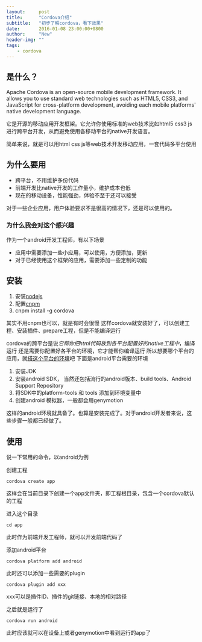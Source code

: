 ```yaml
---
layout:     post
title:      "Cordova介绍"
subtitle:   "初步了解cordova，看下效果"
date:       2016-01-08 23:00:00+0800
author:     "New"
header-img: ""
tags:
    - cordova
---
```


## 是什么？
Apache Cordova is an open-source mobile development framework.
It allows you to use standard web technologies such as HTML5, 
CSS3, and JavaScript for cross-platform development, avoiding
 each mobile platforms' native development language.

它是开源的移动应用开发框架。它允许你使用标准的web技术比如html5 css3 js
进行跨平台开发，从而避免使用各移动平台的native开发语言。

简单来说，就是可以用html css js等web技术开发移动应用，一套代码多平台使用

## 为什么要用
- 跨平台，不用维护多份代码
- 前端开发比native开发的工作量小，维护成本也低
- 现在的移动设备，性能强劲，体验不至于还可以接受

对于一些企业应用，用户体验要求不是很高的情况下，还是可以使用的。

### 为什么我会对这个感兴趣
作为一个android开发工程师，有以下场景

- 应用中需要添加一些小应用，可以使用，方便添加，更新
- 对于已经使用这个框架的应用，需要添加一些定制的功能

## 安装

1. 安装[nodejs](https://nodejs.org/en/)
2. 配置[cnpm](http://npm.taobao.org/)
3. cnpm install -g cordova

其实不用cnpm也可以，就是有时会很慢
这样cordova就安装好了，可以创建工程、安装插件、prepare工程，但是不能编译运行

cordova的跨平台是说*它帮你把html代码放到各平台配置好的native工程中*，编译运行
还是需要你配置好各平台的环境，它才能帮你编译运行
所以想要哪个平台的应用，就[搭这个平台的环境](http://cordova.apache.org/docs/en/latest/guide/platforms/index.html)吧
下面是android平台需要的环境

1. 安装JDK
2. 安装android SDK， 当然还包括流行的android版本、build tools、Android Support Repository
3. 将SDK中的platform-tools 和 tools 添加到环境变量中
4. 创建android 模拟器，一般都会用genymotion

这样的android环境就具备了。也算是安装完成了。对于android开发者来说，这些步骤一般都已经做了。

## 使用
说一下常用的命令，以android为例

创建工程

    cordova create app

这样会在当前目录下创建一个app文件夹，即工程根目录，包含一个cordova默认的工程

进入这个目录

    cd app

此时作为前端开发工程师，就可以开发前端代码了

添加android平台

    cordova platform add android

此时还可以添加一些需要的plugin

    cordova plugin add xxx

xxx可以是插件ID、插件的git链接、本地的相对路径

之后就是运行了

    cordova run android

此时应该就可以在设备上或者genymotion中看到运行的app了
